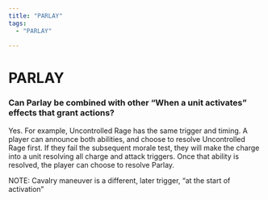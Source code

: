 ```yaml
---
title: "PARLAY"
tags:
  - "PARLAY"

---
```


# PARLAY

###  Can Parlay be combined with other “When a unit activates” effects that grant actions?

Yes. For example, Uncontrolled Rage has the same trigger and timing. A player can announce both abilities, and choose to resolve Uncontrolled Rage first. If they fail the subsequent morale test, they will make the charge into a unit resolving all charge and attack triggers. Once that ability is resolved, the player can choose to resolve Parlay.

NOTE: Cavalry maneuver is a different, later trigger, “at the start of activation” 

